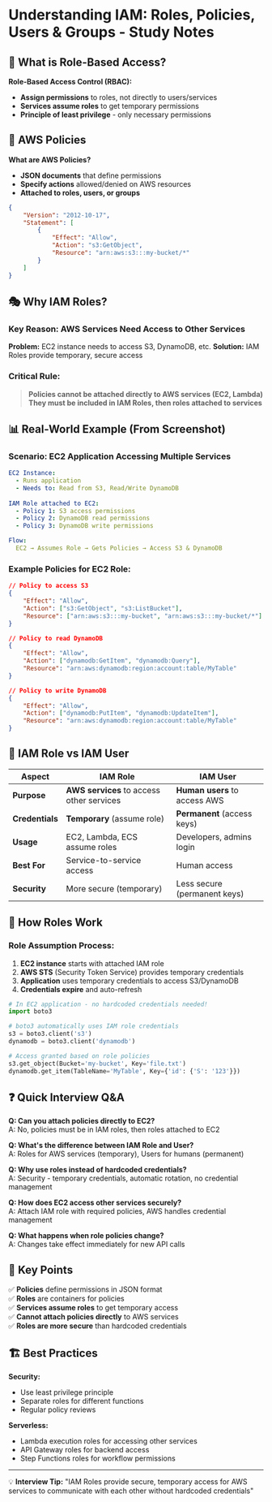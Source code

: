 # Understanding IAM: Roles, Policies, Users & Groups - Study Notes

## 🔐 What is Role-Based Access?

**Role-Based Access Control (RBAC):**
- **Assign permissions** to roles, not directly to users/services
- **Services assume roles** to get temporary permissions
- **Principle of least privilege** - only necessary permissions

## 📜 AWS Policies

**What are AWS Policies?**
- **JSON documents** that define permissions
- **Specify actions** allowed/denied on AWS resources
- **Attached to roles, users, or groups**

```json
{
    "Version": "2012-10-17",
    "Statement": [
        {
            "Effect": "Allow",
            "Action": "s3:GetObject",
            "Resource": "arn:aws:s3:::my-bucket/*"
        }
    ]
}
```

## 🎭 Why IAM Roles?

### **Key Reason: AWS Services Need Access to Other Services**

**Problem:** EC2 instance needs to access S3, DynamoDB, etc.
**Solution:** IAM Roles provide temporary, secure access

### **Critical Rule:**
> **Policies cannot be attached directly to AWS services (EC2, Lambda)**  
> **They must be included in IAM Roles, then roles attached to services**

## 📊 Real-World Example (From Screenshot)

### **Scenario: EC2 Application Accessing Multiple Services**

```yaml
EC2 Instance:
  - Runs application
  - Needs to: Read from S3, Read/Write DynamoDB
  
IAM Role attached to EC2:
  - Policy 1: S3 access permissions
  - Policy 2: DynamoDB read permissions  
  - Policy 3: DynamoDB write permissions

Flow:
  EC2 → Assumes Role → Gets Policies → Access S3 & DynamoDB
```

### **Example Policies for EC2 Role:**
```json
// Policy to access S3
{
    "Effect": "Allow",
    "Action": ["s3:GetObject", "s3:ListBucket"],
    "Resource": ["arn:aws:s3:::my-bucket", "arn:aws:s3:::my-bucket/*"]
}

// Policy to read DynamoDB
{
    "Effect": "Allow", 
    "Action": ["dynamodb:GetItem", "dynamodb:Query"],
    "Resource": "arn:aws:dynamodb:region:account:table/MyTable"
}

// Policy to write DynamoDB
{
    "Effect": "Allow",
    "Action": ["dynamodb:PutItem", "dynamodb:UpdateItem"], 
    "Resource": "arn:aws:dynamodb:region:account:table/MyTable"
}
```

## 👥 IAM Role vs IAM User

| Aspect | IAM Role | IAM User |
|--------|----------|----------|
| **Purpose** | **AWS services** to access other services | **Human users** to access AWS |
| **Credentials** | **Temporary** (assume role) | **Permanent** (access keys) |
| **Usage** | EC2, Lambda, ECS assume roles | Developers, admins login |
| **Best For** | Service-to-service access | Human access |
| **Security** | More secure (temporary) | Less secure (permanent keys) |

## 🔄 How Roles Work

### **Role Assumption Process:**
1. **EC2 instance** starts with attached IAM role
2. **AWS STS** (Security Token Service) provides temporary credentials
3. **Application** uses temporary credentials to access S3/DynamoDB
4. **Credentials expire** and auto-refresh

```python
# In EC2 application - no hardcoded credentials needed!
import boto3

# boto3 automatically uses IAM role credentials
s3 = boto3.client('s3')
dynamodb = boto3.client('dynamodb')

# Access granted based on role policies
s3.get_object(Bucket='my-bucket', Key='file.txt')
dynamodb.get_item(TableName='MyTable', Key={'id': {'S': '123'}})
```

## ❓ Quick Interview Q&A

**Q: Can you attach policies directly to EC2?**  
A: No, policies must be in IAM roles, then roles attached to EC2

**Q: What's the difference between IAM Role and User?**  
A: Roles for AWS services (temporary), Users for humans (permanent)

**Q: Why use roles instead of hardcoded credentials?**  
A: Security - temporary credentials, automatic rotation, no credential management

**Q: How does EC2 access other services securely?**  
A: Attach IAM role with required policies, AWS handles credential management

**Q: What happens when role policies change?**  
A: Changes take effect immediately for new API calls

## 🎯 Key Points

✅ **Policies** define permissions in JSON format  
✅ **Roles** are containers for policies  
✅ **Services assume roles** to get temporary access  
✅ **Cannot attach policies directly** to AWS services  
✅ **Roles are more secure** than hardcoded credentials

## 🏗️ Best Practices

**Security:**
- Use least privilege principle
- Separate roles for different functions
- Regular policy reviews

**Serverless:**
- Lambda execution roles for accessing other services
- API Gateway roles for backend access
- Step Functions roles for workflow permissions

---
💡 **Interview Tip:** "IAM Roles provide secure, temporary access for AWS services to communicate with each other without hardcoded credentials"